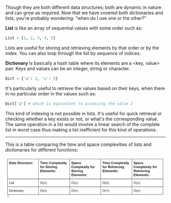 <!--title={Dictionary vs. List}-->

Though they are both different data structures; both are dynamic in nature and can grow as required. Now that we have covered both dictionaries and lists, you're probably wondering: "when do I use one or the other?"

**List** is like an array of sequential values with some order such as:

```python
List = [1, 2, 3, 4, 5]
```

Lists are useful for storing and retrieving elements by that order or by the index. You can also loop through the list by sequence of indices.



**Dictionary** is basically a hash table where its elements are a <key, value> pair. Keys and values can be an integer, string or character. 

```python
Dict = {'a': 2, 'c': 5}
```

It's particularly useful to retrieve the values based on their keys, when there in no particular order in the values such as:

```python
Dict['a'] # which is equivalent to accessing the value 2
```

This kind of indexing is not possible in lists. It's useful for quick retrieval or checking whether a key exists or not, or what's the corresponding value. The same operation in a list would involve a linear search of the complete list in worst case thus making a list inefficient for this kind of operations.

---

This is a table comparing the time and space complexities of lists and dictionaries for different functions:

<img src="Images/complexities chart.jpg" alt="complexities chart" style="zoom:100%">